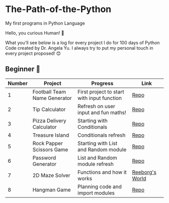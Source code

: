 # The-Path-of-the-Python
My first programs in Python Language 

Hello, you curious Human! 👋

What you'll see below is a log for every project I do for 100 days of Python Code created by Dr. Angela Yu. I always try to put my personal touch in every project proposed! 😊 




## Beginner 🐍
| Number | Project                   | Progress                                                                                                              | Link                                                                                                                                                               |
|-----|---------------------------|-----------------------------------------------------------------------------------------------------------------------|--------------------------------------------------------------------------------------------------------------------------------------------------------------------|
| 1   | Football Team Name Generator       | First project to start with input function                                                                          | [Repo](https://github.com/JuliPolanco/The-Path-of-the-Python/blob/6bd2f97490d42f33da76041f4c8c726c258388a2/Beginner/Project-1-Football-Name-Generator/main.py)                                                |
| 2   | Tip Calculator            | Refresh on user input and fun maths!                                                                                  | [Repo](https://github.com/JuliPolanco/The-Path-of-the-Python/blob/6bd2f97490d42f33da76041f4c8c726c258388a2/Beginner/Project-2-Tip-Calculator/main.py)       
| 3   | Pizza Delivery Calculator             | Starting with Conditionals                                                                              | [Repo](https://github.com/JuliPolanco/The-Path-of-the-Python/blob/f41978f66f6a23e0293a999a1f839f993373e112/Beginner/Project-3-Pizza-Delivery-Calculator/main.py)       
| 4   | Treasure Island            | Conditionals refresh                                                                               | [Repo](https://github.com/JuliPolanco/Python-Beginner/blob/a54aaf083cbd8e2e0ce583462f4a49c878a948e9/Beginner/Project-4-Treasure-Island/main.py)
| 5   | Rock Papper Scissors Game           | Starting with List and Random module                                                                              | [Repo](https://github.com/JuliPolanco/Python-Beginner/blob/f8a5f7b583e333c20abbfb768274fd049cc5de63/Beginner/Project-5-Rock-Paper-Scissors/main.py) 
| 6   | Password Generator          | List and Random module refresh                                                                              | [Repo](https://github.com/JuliPolanco/Python-Beginner/blob/2f638f197096d9dec3106af536b407f26a3fd796/Beginner/Project-6-Password-Generator/main.py)
| 7   | 2D Maze Solver          | Functions and how it works                                                                            | [Reeborg's World](https://reeborg.ca/reeborg.html?lang=en&mode=python&menu=worlds%2Fmenus%2Freeborg_intro_en.json&name=Maze&url=worlds%2Ftutorial_en%2Fmaze1.json)
| 8   | Hangman Game          | Planning code and import modules                                                                            | [Repo](https://github.com/JuliPolanco/Python-Beginner/blob/c5f698177244a9dfeb31da8912b55131b17d2110/Beginner/Project-8-Hangman/main.py)
